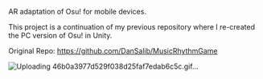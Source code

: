 AR adaptation of Osu! for mobile devices.

This project is a continuation of my previous repository where I re-created the PC version of Osu! in Unity.

Original Repo: https://github.com/DanSalib/MusicRhythmGame

![Uploading 46b0a3977d529f038d25faf7edab6c5c.gif…]()
